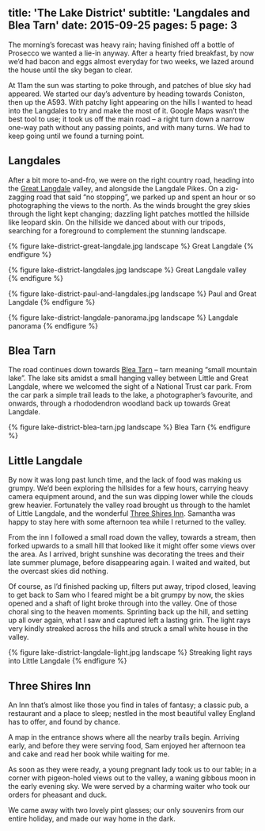 title: 'The Lake District'
subtitle: 'Langdales and Blea Tarn'
date: 2015-09-25
pages: 5
page: 3
---

The morning’s forecast was heavy rain; having finished off a bottle of Prosecco we wanted a lie-in anyway. After a hearty fried breakfast, by now we’d had bacon and eggs almost everyday for two weeks, we lazed around the house until the sky began to clear.

At 11am the sun was starting to poke through, and patches of blue sky had appeared. We started our day’s adventure by heading towards Coniston, then up the A593. With patchy light appearing on the hills I wanted to head into the Langdales to try and make the most of it. Google Maps wasn’t the best tool to use; it took us off the main road – a right turn down a narrow one-way path without any passing points, and with many turns. We had to keep going until we found a turning point.

## Langdales

After a bit more to-and-fro, we were on the right country road, heading into the [Great Langdale](https://en.wikipedia.org/wiki/Great_Langdale) valley, and alongside the Langdale Pikes. On a zig-zagging road that said “no stopping”, we parked up and spent an hour or so photographing the views to the north. As the winds brought the grey skies through the light kept changing; dazzling light patches mottled the hillside like leopard skin. On the hillside we danced about with our tripods, searching for a foreground to complement the stunning landscape.

{% figure lake-district-great-langdale.jpg landscape %}
Great Langdale
{% endfigure %}

{% figure lake-district-langdales.jpg landscape %}
Great Langdale valley
{% endfigure %}

{% figure lake-district-paul-and-langdales.jpg landscape %}
Paul and Great Langdale
{% endfigure %}

{% figure lake-district-langdale-panorama.jpg landscape %}
Langdale panorama
{% endfigure %}

## Blea Tarn

The road continues down towards [Blea Tarn](https://en.wikipedia.org/wiki/Little_Langdale#Blea_Tarn) – tarn meaning “small mountain lake”. The lake sits amidst a small hanging valley between Little and Great Langdale, where we welcomed the sight of a National Trust car park. From the car park a simple trail leads to the lake, a photographer’s favourite, and onwards, through a rhododendron woodland back up towards Great Langdale.

{% figure lake-district-blea-tarn.jpg landscape %}
Blea Tarn
{% endfigure %}

## Little Langdale

By now it was long past lunch time, and the lack of food was making us grumpy. We’d been exploring the hillsides for a few hours, carrying heavy camera equipment around, and the sun was dipping lower while the clouds grew heavier. Fortunately the valley road brought us through to the hamlet of Little Langdale, and the wonderful [Three Shires Inn](http://www.threeshiresinn.co.uk/). Samantha was happy to stay here with some afternoon tea while I returned to the valley.

From the inn I followed a small road down the valley, towards a stream, then forked upwards to a small hill that looked like it might offer some views over the area. As I arrived, bright sunshine was decorating the trees and their late summer plumage, before disappearing again. I waited and waited, but the overcast skies did nothing.

Of course, as I’d finished packing up, filters put away, tripod closed, leaving to get back to Sam who I feared might be a bit grumpy by now, the skies opened and a shaft of light broke through into the valley. One of those choral sing to the heaven moments. Sprinting back up the hill, and setting up all over again, what I saw and captured left a lasting grin. The light rays very kindly streaked across the hills and struck a small white house in the valley.

{% figure lake-district-langdale-light.jpg landscape %}
Streaking light rays into Little Langdale
{% endfigure %}

## Three Shires Inn

An Inn that’s almost like those you find in tales of fantasy; a classic pub, a restaurant and a place to sleep; nestled in the most beautiful valley England has to offer, and found by chance.

A map in the entrance shows where all the nearby trails begin. Arriving early, and before they were serving food, Sam enjoyed her afternoon tea and cake and read her book while waiting for me.

As soon as they were ready, a young pregnant lady took us to our table; in a corner with pigeon-holed views out to the valley, a waning gibbous moon in the early evening sky. We were served by a charming waiter who took our orders for pheasant and duck.

We came away with two lovely pint glasses; our only souvenirs from our entire holiday, and made our way home in the dark.
